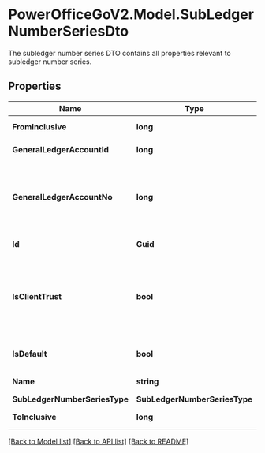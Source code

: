# PowerOfficeGoV2.Model.SubLedgerNumberSeriesDto
The subledger number series DTO contains all properties relevant to subledger number series.

## Properties

Name | Type | Description | Notes
------------ | ------------- | ------------- | -------------
**FromInclusive** | **long** | The minimum number the subledger accounts in this series can have | [optional] [readonly] 
**GeneralLedgerAccountId** | **long** | The underlying general ledger account ID of the subledger series. | [optional] [readonly] 
**GeneralLedgerAccountNo** | **long** | The underlying general ledger account code of this subledger series.  Subledger transactions in Go will be posted using the subledger number, but the overall accounting effect will be on this underlying account.  More information of accounts can be retrieved using the GeneralLedgerAccount service. | [optional] [readonly] 
**Id** | **Guid** | The unique identifier of the subledger number series. | [optional] [readonly] 
**IsClientTrust** | **bool** | The value indicating whether this number series is used by accounts that contain client trust funds.  Client trust accounts are accounts where realtors or lawyers, for instance, handles their clients&#39; money.  Can be true if the client have the FinancialSettings.UseTrustAccountManagement set true. | [optional] [readonly] 
**IsDefault** | **bool** | The value indicating whether this instance is the default number series for that subledger numberSeriesType. | [optional] [readonly] 
**Name** | **string** | The name of the subledger number series. | [optional] [readonly] 
**SubLedgerNumberSeriesType** | **SubLedgerNumberSeriesType** |  | [optional] 
**ToInclusive** | **long** | The maximum number the subledger accounts in this series can have. | [optional] [readonly] 

[[Back to Model list]](../../README.md#documentation-for-models) [[Back to API list]](../../README.md#documentation-for-api-endpoints) [[Back to README]](../../README.md)

